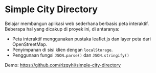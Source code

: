 # Simple City Directory

Belajar membangun aplikasi web sederhana berbasis peta interaktif. Beberapa hal yang dicakup di proyek ini, di antaranya:

- Peta interaktif menggunakan pustaka leaflet.js dan layer peta dari OpenStreetMap.
- Penyimpanan di sisi klien dengan `localStorage`.
- Penggunaan fungsi `JSON.parse()` dan `JSON.stringify()`

Demo: https://github.com/rizqyhi/simple-city-directory
